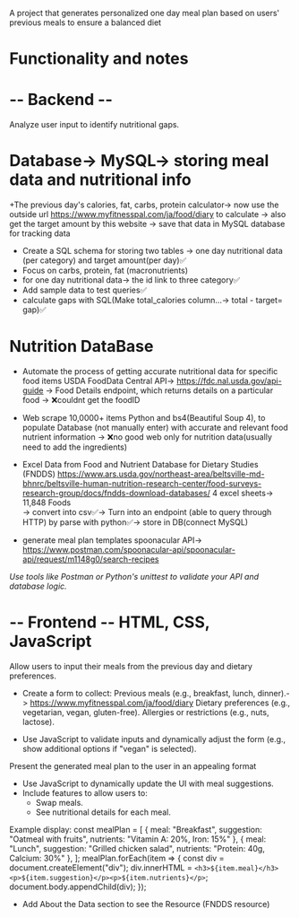 A project that generates personalized one day meal plan based on users' previous meals to ensure a balanced diet

# Functionality and notes

# -- Backend -- 
Analyze user input to identify nutritional gaps.

# Database-> MySQL-> storing meal data and nutritional info
+The previous day's calories, fat, carbs, protein calculator-> now use the outside url
https://www.myfitnesspal.com/ja/food/diary to calculate 
-> also get the target amount by this website
-> save that data in MySQL database for tracking data

- Create a SQL schema for storing two tables -> one day nutritional data (per category) and target amount(per day)✅
- Focus on carbs, protein, fat (macronutrients)
- for one day nutritional data-> the id link to three category✅
- Add sample data to test queries✅
- calculate gaps with SQL(Make total_calories column...-> total - target= gap)✅


# Nutrition DataBase

- Automate the process of getting accurate nutritional data for specific food items
   USDA FoodData Central API-> https://fdc.nal.usda.gov/api-guide
   -> Food Details endpoint, which returns details on a particular food
   -> ❌couldnt get the foodID

- Web scrape 10,0000+ items  Python and bs4(Beautiful Soup 4), to populate Database (not manually enter) with accurate and relevant food nutrient information
   -> ❌no good web only for nutrition data(usually need to add the ingredients)

- Excel Data from Food and Nutrient Database for Dietary Studies (FNDDS)
https://www.ars.usda.gov/northeast-area/beltsville-md-bhnrc/beltsville-human-nutrition-research-center/food-surveys-research-group/docs/fndds-download-databases/ 
4 excel sheets-> 11,848 Foods  
  -> convert into csv✅-> Turn into an endpoint (able to query through HTTP) by parse with python✅-> store in DB(connect MySQL)

- generate meal plan templates 
   spoonacular API-> https://www.postman.com/spoonacular-api/spoonacular-api/request/m1148g0/search-recipes 



*Use tools like Postman or Python's unittest to validate your API and database logic.*


# -- Frontend -- HTML, CSS, JavaScript
Allow users to input their meals from the previous day and dietary preferences.

- Create a form to collect:
  Previous meals (e.g., breakfast, lunch, dinner).-> https://www.myfitnesspal.com/ja/food/diary 
  Dietary preferences (e.g., vegetarian, vegan, gluten-free).
  Allergies or restrictions (e.g., nuts, lactose).

- Use JavaScript to validate inputs and dynamically adjust the form (e.g., show additional options if "vegan" is selected).


Present the generated meal plan to the user in an appealing format

- Use JavaScript to dynamically update the UI with meal suggestions.
- Include features to allow users to:
  - Swap meals.
  - See nutritional details for each meal.
  
Example display: const mealPlan = [
    { meal: "Breakfast", suggestion: "Oatmeal with fruits", nutrients: "Vitamin A: 20%, Iron: 15%" },
    { meal: "Lunch", suggestion: "Grilled chicken salad", nutrients: "Protein: 40g, Calcium: 30%" },
];
mealPlan.forEach(item => {
    const div = document.createElement("div");
    div.innerHTML = `<h3>${item.meal}</h3><p>${item.suggestion}</p><p>${item.nutrients}</p>`;
    document.body.appendChild(div);
});

- Add About the Data section to see the Resource (FNDDS resource)